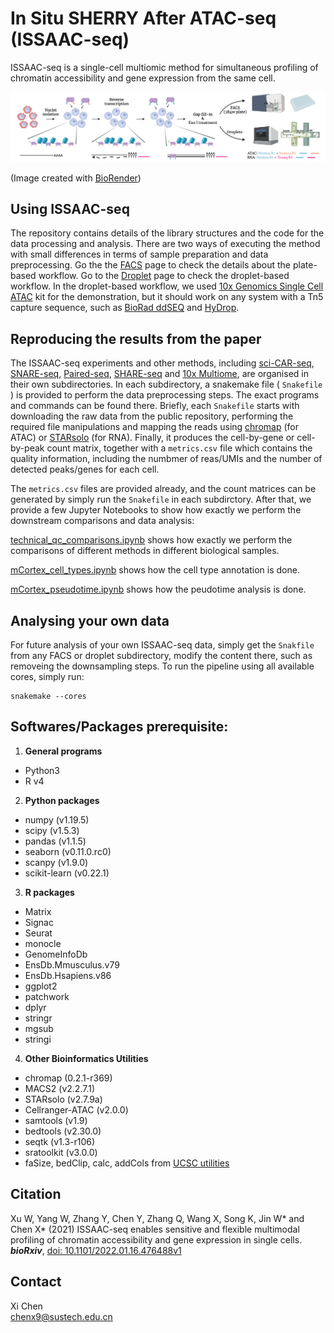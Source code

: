 # In Situ SHERRY After ATAC-seq (ISSAAC-seq)
ISSAAC-seq is a single-cell multiomic method for simultaneous profiling of chromatin accessibility and gene expression from the same cell.


![](./ISSAAC-seq.png)

(Image created with [BioRender](https://biorender.com/))


## Using ISSAAC-seq

The repository contains details of the library structures and the code for the data processing and analysis. There are two ways of executing the method with small differences in terms of sample preparation and data preprocessing. Go the the [FACS](https://github.com/dbrg77/ISSAAC-seq/FACS.md) page to check the details about the plate-based workflow. Go to the [Droplet](https://github.com/dbrg77/ISSAAC-seq/Droplet.md) page to check the droplet-based workflow. In the droplet-based workflow, we used [10x Genomics Single Cell ATAC](https://www.nature.com/articles/s41587-019-0206-z) kit for the demonstration, but it should work on any system with a Tn5 capture sequence, such as [BioRad ddSEQ](https://www.nature.com/articles/s41587-019-0147-6) and [HyDrop](https://www.biorxiv.org/content/10.1101/2021.06.04.447104v1).

## Reproducing the results from the paper

The ISSAAC-seq experiments and other methods, including [sci-CAR-seq](https://www.science.org/doi/10.1126/science.aau0730), [SNARE-seq](https://www.nature.com/articles/s41587-019-0290-0), [Paired-seq](https://www.nature.com/articles/s41594-019-0323-x), [SHARE-seq](https://doi.org/10.1016/j.cell.2020.09.056) and [10x Multiome](https://support.10xgenomics.com/single-cell-multiome-atac-gex), are organised in their own subdirectories. In each subdirectory, a snakemake file ( `Snakefile` ) is provided to perform the data preprocessing steps. The exact programs and commands can be found there. Briefly, each `Snakefile` starts with downloading the raw data from the public repository, performing the required file manipulations and mapping the reads using [chromap](https://www.nature.com/articles/s41467-021-26865-w) (for ATAC) or [STARsolo](https://www.biorxiv.org/content/10.1101/2021.05.05.442755v1.full) (for RNA). Finally, it produces the cell-by-gene or cell-by-peak count matrix, together with a `metrics.csv` file which contains the quality information, including the numbmer of reas/UMIs and the number of detected peaks/genes for each cell.

The `metrics.csv` files are provided already, and the count matrices can be generated by simply run the `Snakefile` in each subdirctory. After that, we provide a few Jupyter Notebooks to show how exactly we perform the downstream comparisons and data analysis:

[technical_qc_comparisons.ipynb](https://nbviewer.org/github/dbrg77/ISSAAC-seq/blob/main/technical_qc_comparisons.ipynb) shows how exactly we perform the comparisons of different methods in different biological samples.

[mCortex_cell_types.ipynb](https://nbviewer.org/github/dbrg77/ISSAAC-seq/blob/main/mCortex_cell_types.ipynb) shows how the cell type annotation is done.

[mCortex_pseudotime.ipynb](https://nbviewer.org/github/dbrg77/ISSAAC-seq/blob/main/mCortex_pseudotime.ipynb) shows how the peudotime analysis is done.

## Analysing your own data

For future analysis of your own ISSAAC-seq data, simply get the `Snakfile` from any FACS or droplet subdirectory, modify the content there, such as removeing the downsampling steps. To run the pipeline using all available cores, simply run:

```
snakemake --cores
```

## Softwares/Packages prerequisite:

1. __General programs__
  - Python3
  - R v4
2. __Python packages__
  - numpy (v1.19.5)
  - scipy (v1.5.3)
  - pandas (v1.1.5)
  - seaborn (v0.11.0.rc0)
  - scanpy (v1.9.0)
  - scikit-learn (v0.22.1)
3. __R packages__
  - Matrix
  - Signac
  - Seurat
  - monocle
  - GenomeInfoDb
  - EnsDb.Mmusculus.v79
  - EnsDb.Hsapiens.v86
  - ggplot2
  - patchwork
  - dplyr
  - stringr
  - mgsub
  - stringi
4. __Other Bioinformatics Utilities__
  - chromap (0.2.1-r369)
  - MACS2 (v2.2.7.1)
  - STARsolo (v2.7.9a)
  - Cellranger-ATAC (v2.0.0)
  - samtools (v1.9)
  - bedtools (v2.30.0)
  - seqtk (v1.3-r106)
  - sratoolkit (v3.0.0)
  - faSize, bedClip, calc, addCols from [UCSC utilities](http://hgdownload.soe.ucsc.edu/admin/exe/)

## Citation

Xu W, Yang W, Zhang Y, Chen Y, Zhang Q, Wang X, Song K, Jin W\* and Chen X\* (2021) ISSAAC-seq enables sensitive and flexible multimodal profiling of chromatin accessibility and gene expression in single cells. ___bioRxiv___, [doi: 10.1101/2022.01.16.476488v1](https://www.biorxiv.org/content/10.1101/2022.01.16.476488v1)

## Contact

Xi Chen  
chenx9@sustech.edu.cn
